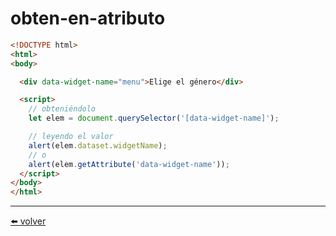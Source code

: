# obten-en-atributo

````html
<!DOCTYPE html>
<html>
<body>

  <div data-widget-name="menu">Elige el género</div>

  <script>
    // obteniéndolo
    let elem = document.querySelector('[data-widget-name]');

    // leyendo el valor
    alert(elem.dataset.widgetName);
    // o
    alert(elem.getAttribute('data-widget-name'));
  </script>
</body>
</html>
````

---
[⬅️ volver](https://github.com/VictorHugoAguilar/javascript-interview-questions-explained/blob/main/theory-documento/dom-attributes-and-properties/readme.md#obten-en-atributo)
